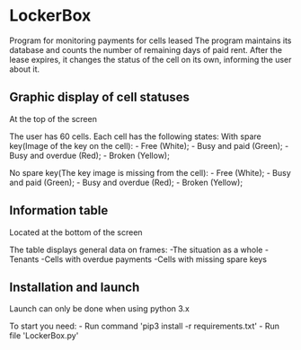 # LockerBox # 
Program for monitoring payments for cells leased
The program maintains its database and counts the number of remaining days of paid rent. 
After the lease expires, it changes the status of the cell on its own, informing the user about it.

## Graphic display of cell statuses ##
At the top of the screen

The user has 60 cells. Each cell has the following states:
  With spare key(Image of the key on the cell):
    - Free (White);
    - Busy and paid (Green);
    - Busy and overdue (Red);
    - Broken (Yellow);
    
  No spare key(The key image is missing from the cell):
    - Free (White);
    - Busy and paid (Green);
    - Busy and overdue (Red);
    - Broken (Yellow);
    
   
   
## Information table ## 
Located at the bottom of the screen

The table displays general data on frames: 
  -The situation as a whole 
  -Tenants 
  -Cells with overdue payments 
  -Cells with missing spare keys



## Installation and launch ## 
Launch can only be done when using python 3.x

To start you need: 
    - Run command 'pip3 install -r requirements.txt' 
    - Run file 'LockerBox.py'
  
